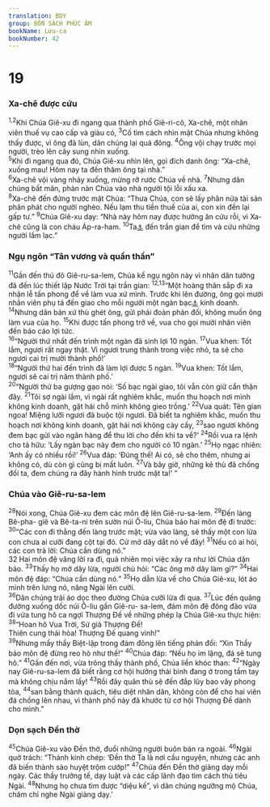 ```yaml
---
translation: BDY
group: BỐN SÁCH PHÚC ÂM
bookName: Lưu-ca 
bookNumber: 42
---
```


<div class="title"><h1>19</h1><h3>Xa-chê được cứu</h3></div>
<span class="verse lu_19_1 lu_19_2"><sup>1,2</sup>Khi Chúa Giê-xu đi ngang qua thành phố Giê-ri-cô, Xa-chê, một nhân viên thuế vụ cao cấp và giàu có, </span>
<span class="verse lu_19_3"><sup>3</sup>Cố tìm cách nhìn mặt Chúa nhưng không thấy được, vì ông đã lùn, dân chúng lại quá đông. </span>
<span class="verse lu_19_4"><sup>4</sup>Ông vội chạy trước mọi người, trèo lên cây sung nhìn xuống.<br/></span>
<span class="verse lu_19_5"><sup>5</sup>Khi đi ngang qua đó, Chúa Giê-xu nhìn lên, gọi đích danh ông: “Xa-chê, xuống mau! Hôm nay ta đến thăm ông tại nhà.”<br/></span>
<span class="verse lu_19_6"><sup>6</sup>Xa-chê vội vàng nhảy xuống, mừng rỡ rước Chúa về nhà. </span>
<span class="verse lu_19_7"><sup>7</sup>Nhưng dân chúng bất mãn, phàn nàn Chúa vào nhà người tội lỗi xấu xa.<br/></span>
<span class="verse lu_19_8"><sup>8</sup>Xa-chê đến đứng trước mặt Chúa: “Thưa Chúa, con sẽ lấy phân nửa tài sản phân phát cho người nghèo. Nếu lạm thu tiền thuế của ai, con xin đền lại gấp tư.” </span>
<span class="verse lu_19_9"><sup>9</sup>Chúa Giê-xu dạy: “Nhà này hôm nay được hưởng ân cứu rỗi, vì Xa-chê cũng là con cháu Áp-ra-ham. </span>
<span class="verse lu_19_10"><sup>10</sup>Ta<a href="#" data-toggle="tooltip" data-placement="bottom" title="Nt Con Loài Người">⚓</a> đến trần gian để tìm và cứu những người lầm lạc.”</span>
<div class="title"><h3>Ngụ ngôn “Tân vương và quần thần”</h3></div>
<span class="verse lu_19_11"><sup>11</sup>Gần đến thủ đô Giê-ru-sa-lem, Chúa kể ngụ ngôn này vì nhân dân tưởng đã đến lúc thiết lập Nước Trời tại trần gian: </span>
<span class="verse lu_19_12 lu_19_13"><sup>12,13</sup>“Một hoàng thân sắp đi xa nhận lễ tấn phong để về làm vua xứ mình. Trước khi lên đường, ông gọi mười nhân viên phụ tá đến giao cho mỗi người một ngàn bạc<a href="#" data-toggle="tooltip" data-placement="bottom" title="Nt mười minas (1 mina tương đương 3 tháng lương của 1 công nhân)">⚓</a> kinh doanh. </span>
<span class="verse lu_19_14"><sup>14</sup>Nhưng dân bản xứ thù ghét ông, gửi phái đoàn phản đối, không muốn ông làm vua của họ. </span>
<span class="verse lu_19_15"><sup>15</sup>Khi được tấn phong trở về, vua cho gọi mười nhân viên đến báo cáo lợi tức.<br/></span>
<span class="verse lu_19_16"><sup>16</sup>“Người thứ nhất đến trình một ngàn đã sinh lợi 10 ngàn.</span>
<span class="verse lu_19_17"><sup>17</sup>Vua khen: Tốt lắm, ngươi rất ngay thật. Vì ngươi trung thành trong việc nhỏ, ta sẽ cho ngươi cai trị mười thành phố!’<br/></span>
<span class="verse lu_19_18"><sup>18</sup>“Người thứ hai đến trình đã làm lợi được 5 ngàn. </span>
<span class="verse lu_19_19"><sup>19</sup>Vua khen: Tốt lắm, ngươi sẽ cai trị năm thành phố.’<br/></span>
<span class="verse lu_19_20"><sup>20</sup>“Người thứ ba gượng gạo nói: ‘Số bạc ngài giao, tôi vẫn còn giữ cẩn thận đây. </span>
<span class="verse lu_19_21"><sup>21</sup>Tôi sợ ngài lắm, vì ngài rất nghiêm khắc, muốn thu hoạch nơi mình không kinh doanh, gặt hái chỗ mình không gieo trồng.’ </span>
<span class="verse lu_19_22"><sup>22</sup>Vua quát: Tên gian ngoa! Miệng lưỡi ngươi đã buộc tội ngươi. Đã biết ta nghiêm khắc, muốn thu hoạch nơi không kinh doanh, gặt hái nơi không cày cấy, </span>
<span class="verse lu_19_23"><sup>23</sup>sao ngươi không đem bạc gửi vào ngân hàng để thu lời cho đến khi ta về?’ </span>
<span class="verse lu_19_24"><sup>24</sup>Rồi vua ra lệnh cho tả hữu: ‘Lấy ngàn bạc này đem cho người có 10 ngàn.’ </span>
<span class="verse lu_19_25"><sup>25</sup>Họ ngạc nhiên: ‘Anh ấy có nhiều rồi!’ </span>
<span class="verse lu_19_26"><sup>26</sup>Vua đáp: ‘Đúng thế! Ai có, sẽ cho thêm, nhưng ai không có, dù còn gì cũng bị mất luôn. </span>
<span class="verse lu_19_27"><sup>27</sup>Và bây giờ, những kẻ thù đã chống đối ta, đem chúng ra đây hành hình trước mặt ta!’ ”</span>
<div class="title"><h3>Chúa vào Giê-ru-sa-lem</h3></div>
<span class="verse lu_19_28"><sup>28</sup>Nói xong, Chúa Giê-xu đem các môn đệ lên Giê-ru-sa-lem. </span>
<span class="verse lu_19_29"><sup>29</sup>Đến làng Bê-pha- giê và Bê-ta-ni trên sườn núi Ô-liu, Chúa bảo hai môn đệ đi trước: </span>
<span class="verse lu_19_30"><sup>30</sup>“Các con đi thẳng đến làng trước mặt; vừa vào làng, sẽ thấy một con lừa con chưa ai cưỡi đang cột tại đó. Cứ mở dây dắt nó về đây! </span>
<span class="verse lu_19_31"><sup>31</sup>Nếu có ai hỏi, các con trả lời: Chúa cần dùng nó.”<br/>32 Hai môn đệ vâng lời ra đi, quả nhiên mọi việc xảy ra như lời Chúa dặn bảo. </span>
<span class="verse lu_19_33"><sup>33</sup>Thấy họ mở dây lừa, người chủ hỏi: “Các ông mở dây làm gì?”</span>
<span class="verse lu_19_34"><sup>34</sup>Hai môn đệ đáp: “Chúa cần dùng nó.” </span>
<span class="verse lu_19_35"><sup>35</sup>Họ dẫn lừa về cho Chúa Giê-xu, lót áo mình trên lưng nó, nâng Ngài lên cưỡi.<br/></span>
<span class="verse lu_19_36"><sup>36</sup>Dân chúng trải áo dọc theo đường Chúa cưỡi lừa đi qua. </span>
<span class="verse lu_19_37"><sup>37</sup>Lúc đến quãng đường xuống dốc núi Ô-liu gần Giê-ru- sa-lem, đám môn đệ đông đảo vừa đi vừa tung hô ca ngợi Thượng Đế về những phép lạ Chúa Giê-xu thực hiện:<br/></span>
<span class="verse lu_19_38"><sup>38</sup>“Hoan hô Vua Trời, Sứ giả Thượng Đế!<br/>Thiên cung thái hòa! Thượng Đế quang vinh!”<br/></span>
<span class="verse lu_19_39"><sup>39</sup>Nhưng mấy thầy Biệt-lập trong đám đông lên tiếng phản đối: “Xin Thầy bảo môn đệ đừng reo hò như thế!” </span>
<span class="verse lu_19_40"><sup>40</sup>Chúa đáp: “Nếu họ im lặng, đá sẽ tung hô.” </span>
<span class="verse lu_19_41"><sup>41</sup>Gần đến nơi, vừa trông thấy thành phố, Chúa liền khóc than: </span>
<span class="verse lu_19_42"><sup>42</sup>“Ngày nay Giê-ru-sa-lem đã biết rằng cơ hội hưởng thái bình đang ở trong tầm tay mà không chịu nắm lấy! </span>
<span class="verse lu_19_43"><sup>43</sup>Rồi đây quân thù sẽ đến đắp lũy bao vây phong tỏa, </span>
<span class="verse lu_19_44"><sup>44</sup>san bằng thành quách, tiêu diệt nhân dân, không còn để cho hai viên đá chồng lên nhau, vì thành phố này đã khước từ cơ hội Thượng Đế dành cho mình.”</span>
<div class="title"><h3>Dọn sạch Đền thờ</h3></div>
<span class="verse lu_19_45"><sup>45</sup>Chúa Giê-xu vào Đền thờ, đuổi những người buôn bán ra ngoài. </span>
<span class="verse lu_19_46"><sup>46</sup>Ngài quở trách: “Thánh kinh chép: ‘Đền thờ Ta là nơi cầu nguyện, nhưng các anh đã biến thành sào huyệt trộm cướp!” </span>
<span class="verse lu_19_47"><sup>47</sup>Chúa đến Đền thờ giảng dạy mỗi ngày. Các thầy trưởng tế, dạy luật và các cấp lãnh đạo tìm cách thủ tiêu Ngài. </span>
<span class="verse lu_19_48"><sup>48</sup>Nhưng họ chưa tìm được “diệu kế”, vì dân chúng ngưỡng mộ Chúa, chăm chỉ nghe Ngài giảng dạy.’</span>
